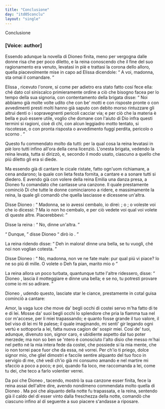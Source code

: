 ```yaml
---
title: "Conclusione"
day: "itd05conclu"
layout: "single"
---
```

<html>
 <head>
 </head>
 <body>
  <div id="d05conclu" type="conclusion" who="author">
   <head>
    Conclusione
   </head>
   <p>
    <h3>
     [Voice: author]
    </h3>
   </p>
   <p>
    <milestone id="p05970001"/>
    Essendo adunque la novella di
    <name persref="dioneo" type="person">
     Dioneo
    </name>
    finita, meno per vergogna dalle donne risa che per poco diletto, e la
    <name persref="fiammetta" type="person">
     reina
    </name>
    conoscendo che il fine del suo ragionamento era venuto, levatasi in pi&egrave; e trattasi la corona dello alloro, quella piacevolmente mise in capo ad
    <name persref="elissa" type="person">
     Elissa
    </name>
    dicendole:
    <q direct="unspecified" who="fiammetta">
     A voi, madonna, sta omai il comandare.
    </q>
   </p>
   <p>
    <milestone id="p05970002"/>
    <name persref="elissa" type="person">
     Elissa
    </name>
    , ricevuto l'onore, s&iacute; come per adietro era stato fatto cos&iacute; fece ella: ch&eacute; dato col siniscalco primieramente ordine a ci&ograve; che bisogno facea per lo tempo della sua signoria, con contentamento della brigata disse:
    <milestone id="p05970003"/>
    <q direct="unspecified">
     Noi abbiamo gi&agrave; molte volte udito che con be' motti e con risposte pronte o con avvedimenti presti molti hanno gi&agrave; saputo con debito morso rintuzzare gli altrui denti o i sopravegnenti pericoli cacciar via; e per ci&ograve; che la materia &egrave; bella e pu&ograve; essere utile, voglio che domane con l'aiuto di Dio infra questi termini si ragioni, cio&egrave;
     <seg type="topic">
      di chi, con alcun leggiadro motto tentato, si riscotesse, o con pronta risposta o avvedimento fugg&iacute; perdita, pericolo o scorno
     </seg>
     .
    </q>
   </p>
   <p>
    <milestone id="p05970004"/>
    Questo fu commendato molto da tutti: per la qual cosa la
    <name persref="elissa" type="person">
     reina
    </name>
    levatasi in pi&egrave; loro tutti infino all'ora della cena licenzi&ograve;.
    <milestone id="p05970005"/>
    L'onesta brigata, vedendo la reina levata, tutta si dirizz&ograve;, e, secondo il modo usato, ciascuno a quello che pi&uacute; diletto gli era si diede.
   </p>
   <p>
    <milestone id="p05970006"/>
    Ma essendo gi&agrave; di cantare le cicale ristate, fatto ogn'uom richiamare, a cena andarono; la quale con lieta festa fornita, a cantare e a sonare tutti si diedero.
    <milestone id="p05970007"/>
    E avendo gi&agrave; con volere della
    <name persref="elissa" type="person">
     reina
    </name>
    <name persref="emilia" type="person">
     Emilia
    </name>
    una danza presa, a
    <name persref="dioneo" type="person">
     Dioneo
    </name>
    fu comandato che cantasse una canzone. Il quale prestamente cominci&ograve;
    <title type="song">
     Monna Aldruda, levate la coda, Ch&eacute; buone novelle vi reco.
    </title>
    <milestone id="p05970008"/>
    Di che tutte le donne cominciarono a ridere, e massimamente la reina, la quale gli comand&ograve; che quella lasciasse e dicessene un'altra.
   </p>
   <p>
    <milestone id="p05970009"/>
    Disse
    <name persref="dioneo" type="person">
     Dioneo
    </name>
    :
    <q direct="unspecified" who="dioneo">
     Madonna, se io avessi cembalo, io direi:
     <title type="song">
      Alzatevi i panni, monna Lapa
     </title>
     ; o
     <title type="song">
      Sotto l'ulivello &egrave; l'erba
     </title>
     ; o voleste voi che io dicessi:
     <title>
      L'onda del mare mi fa s&iacute; gran male
     </title>
     ? Ma io non ho cembalo, e per ci&ograve; vedete voi qual voi volete di queste altre. Piacerebbevi:
     <title type="song">
      Esci fuor che sie tagliato, Com'un mio in su la campagna?
     </title>
    </q>
   </p>
   <p>
    <milestone id="p05970010"/>
    Disse la
    <name persref="elissa" type="person">
     reina
    </name>
    :
    <q direct="unspecified" who="elissa">
     No, dinne un'altra.
    </q>
   </p>
   <p>
    <milestone id="p05970011"/>
    <q direct="unspecified" who="dioneo">
     Dunque,
    </q>
    disse Dioneo
    <q direct="unspecified">
     dir&ograve; io
     <title type="song">
      Monna Simona imbotta imbotta, E' non &egrave; del mese d'ottobre
     </title>
     .
    </q>
   </p>
   <p>
    <milestone id="p05970012"/>
    La
    <name persref="elissa" type="person">
     reina
    </name>
    ridendo disse:
    <q direct="unspecified" who="elissa">
     Deh in malora! dinne una bella, se tu vuogli, ch&eacute; noi non voglian cotesta.
    </q>
   </p>
   <p>
    <milestone id="p05970013"/>
    Disse
    <name persref="dioneo" type="person">
     Dioneo
    </name>
    :
    <q direct="unspecified">
     No, madonna, non ve ne fate male: pur qual pi&uacute; vi piace? Io ne so pi&uacute; di mille. O volete
     <title type="song">
      Questo mio nicchio, s'io nol picchio
     </title>
     o Deh fa pian, marito mio o
     <title type="song">
      Io mi comperai un gallo delle lire cento?
     </title>
    </q>
   </p>
   <p>
    <milestone id="p05970014"/>
    La
    <name persref="elissa" type="person">
     reina
    </name>
    allora un poco turbata, quantunque tutte l'altre ridessero, disse:
    <q direct="unspecified" who="elissa">
     <name persref="dioneo" type="person">
      Dioneo
     </name>
     , lascia il motteggiare e dinne una bella; e se no, tu potresti provare come io mi so adirare.
    </q>
   </p>
   <p>
    <milestone id="p05970015"/>
    <name persref="dioneo" type="person">
     Dioneo
    </name>
    , udendo questo, lasciate star le ciance, prestamente in cotal guisa cominci&ograve; a cantare:
   </p>
   <div3 type="song" who="dioneo">
    <lg>
     <milestone id="p05970016"/>
     <l>
      Amor, la vaga luce
     </l>
     <l>
      che move da' begli occhi di costei
     </l>
     <l>
      servo m'ha fatto di te e di lei.
     </l>
    </lg>
    <lg>
     <milestone id="p05970017"/>
     <l>
      Mosse da' suoi begli occhi lo splendore
     </l>
     <l>
      che pria la fiamma tua nel cor m'accese,
     </l>
     <l>
      per li miei trapassando;
     </l>
     <l>
      e quanto fosse grande il tuo valore,
     </l>
     <l>
      il bel viso di lei mi f&eacute; palese;
     </l>
     <l>
      il quale imaginando,
     </l>
     <l>
      mi senti' gir legando
     </l>
     <l>
      ogni vert&uacute; e sottoporla a lei,
     </l>
     <l>
      fatta nuova cagion de' sospir miei.
     </l>
    </lg>
    <lg>
     <milestone id="p05970018"/>
     <l>
      Cos&iacute; de' tuoi, adunque, divenuto
     </l>
     <l>
      son, signor caro, e ubidiente aspetto
     </l>
     <l>
      dal tuo poter merzede;
     </l>
     <l>
      ma non so ben se 'ntero &egrave; conosciuto
     </l>
     <l>
      l'alto disio che messo m'hai nel petto
     </l>
     <l>
      n&eacute; la mia intera fede
     </l>
     <l>
      da costei, che possiede
     </l>
     <l>
      s&iacute; la mia mente, che io non torrei
     </l>
     <l>
      pace fuor che da essa, n&eacute; vorrei.
     </l>
    </lg>
    <lg>
     <milestone id="p05970019"/>
     <l>
      Per ch'io ti priego, dolce signor mio,
     </l>
     <l>
      che gliel dimostri e faccile sentire
     </l>
     <l>
      alquanto del tuo foco
     </l>
     <l>
      in servigio di me, ch&eacute; vedi ch'io
     </l>
     <l>
      gi&agrave; mi consumo amando e nel martire
     </l>
     <l>
      mi sfaccio a poco a poco;
     </l>
     <l>
      e poi, quando fia loco,
     </l>
     <l>
      me raccomanda a lei, come tu dei,
     </l>
     <l>
      che teco a farlo volentier verrei.
     </l>
    </lg>
   </div3>
   <p>
    <milestone id="p05970020"/>
    Da poi che
    <name persref="dioneo" type="person">
     Dioneo
    </name>
    , tacendo, mostr&ograve; la sua canzone esser finita, fece la
    <name persref="elissa" type="person">
     reina
    </name>
    assai dell'altre dire, avendo nondimeno commendata molto quella di
    <name persref="dioneo" type="person">
     Dioneo
    </name>
    .
    <milestone id="p05970021"/>
    Ma poi che alquanto della notte fu trapassata, e la reina, sentendo gi&agrave; il caldo del d&iacute; esser vinto dalla freschezza della notte, comand&ograve; che ciascuno infino al d&iacute; seguente a suo piacere s'andasse a riposare.
   </p>
  </div>
 </body>
</html>
